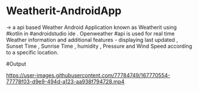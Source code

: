# Weatherit-AndroidApp
 -> a api based Weather Android Application known as Weatherit using #kotlin in #androidstudio ide . 
    Openweather #api is used for real time Weather information and additional features - 
    displaying last updated , Sunset Time , Sunrise Time , humidity , 
    Pressure and Wind Speed according to a specific location.
 
 #Output
 

https://user-images.githubusercontent.com/77784749/167770554-77778f03-d9e9-494d-a123-aa938f794728.mp4

